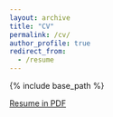 ```yaml
---
layout: archive
title: "CV"
permalink: /cv/
author_profile: true
redirect_from:
  - /resume
---
```


{% include base_path %}

[Resume in PDF](https://drive.google.com/drive/folders/1I53TNU0zwTOXn1s20JeO17fIE6sK_8Kc?usp=sharing)
